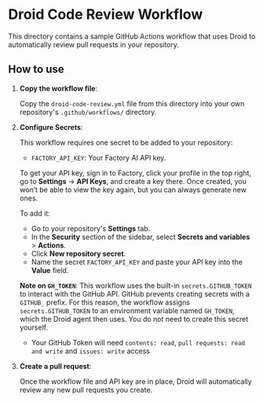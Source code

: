 # Droid Code Review Workflow

This directory contains a sample GitHub Actions workflow that uses Droid to automatically review pull requests in your repository.

## How to use

1.  **Copy the workflow file**:

    Copy the `droid-code-review.yml` file from this directory into your own repository's `.github/workflows/` directory.

2.  **Configure Secrets**:

    This workflow requires one secret to be added to your repository:

    *   `FACTORY_API_KEY`: Your Factory AI API key.

    To get your API key, sign in to Factory, click your profile in the top right, go to **Settings** → **API Keys**, and create a key there. Once created, you won’t be able to view the key again, but you can always generate new ones.

    To add it:

    *   Go to your repository's **Settings** tab.
    *   In the **Security** section of the sidebar, select **Secrets and variables** > **Actions**.
    *   Click **New repository secret**.
    *   Name the secret `FACTORY_API_KEY` and paste your API key into the **Value** field.

    **Note on `GH_TOKEN`**: This workflow uses the built-in `secrets.GITHUB_TOKEN` to interact with the GitHub API. GitHub prevents creating secrets with a `GITHUB_` prefix. For this reason, the workflow assigns `secrets.GITHUB_TOKEN` to an environment variable named `GH_TOKEN`, which the Droid agent then uses. You do not need to create this secret yourself.
    *   Your GitHub Token will need `contents: read`, `pull requests: read and write` and `issues: write` access

4.  **Create a pull request**:

    Once the workflow file and API key are in place, Droid will automatically review any new pull requests you create.
